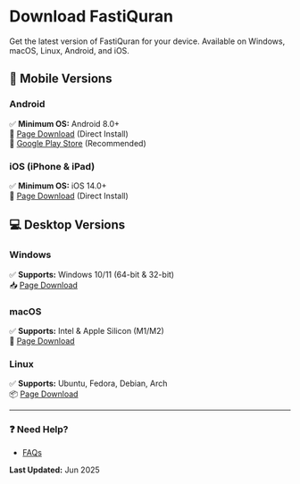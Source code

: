 # Download FastiQuran

Get the latest version of FastiQuran for your device. Available on Windows, macOS, Linux, Android, and iOS.

## 📱 Mobile Versions

### Android
✅ **Minimum OS:** Android 8.0+  
🔗 [Page Download](/android) (Direct Install)  
📲 [Google Play Store](https://play.google.com/...) (Recommended)

### iOS (iPhone & iPad)
✅ **Minimum OS:** iOS 14.0+  
🔗 [Page Download](/ios) (Direct Install)   

## 💻 Desktop Versions

### Windows
✅ **Supports:** Windows 10/11 (64-bit & 32-bit)  
📥 [Page Download](/windows)   

### macOS
✅ **Supports:** Intel & Apple Silicon (M1/M2)  
🍏 [Page Download](/macos)

### Linux
✅ **Supports:** Ubuntu, Fedora, Debian, Arch  
📦 [Page Download](/linux)   
 

---

### ❓ Need Help? 
- [FAQs](/faq)

**Last Updated:** Jun 2025 
